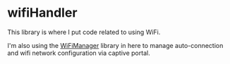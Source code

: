 # wifiHandler
This library is where I put code related to using WiFi. 

I'm also using the [WiFiManager](https://github.com/tzapu/WiFiManager) library in here to manage auto-connection and wifi network configuration via captive portal.